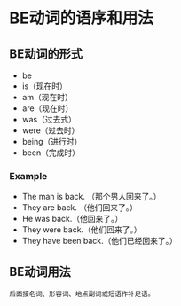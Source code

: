 # BE动词的语序和用法

## BE动词的形式

- be
- is（现在时）
- am（现在时）
- are（现在时）
- was（过去式）
- were（过去时）
- being（进行时）
- been（完成时）

### Example

- The man is back. （那个男人回来了。）
- They are back. （他们回来了。）
- He was back.（他回来了。）
- They were back.（他们回来了。）
- They have been back.（他们已经回来了。）

## BE动词用法

    后面接名词、形容词、地点副词或短语作补足语。

